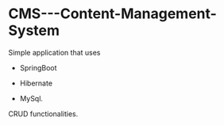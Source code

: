# CMS---Content-Management-System
Simple application that uses 

- SpringBoot

- Hibernate 

- MySql. 

CRUD functionalities.
